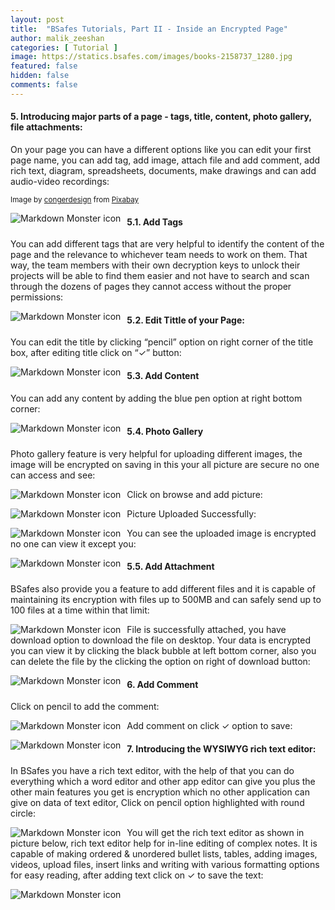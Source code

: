 ```yaml
---
layout: post
title:  "BSafes Tutorials, Part II - Inside an Encrypted Page"
author: malik_zeeshan 
categories: [ Tutorial ]
image: https://statics.bsafes.com/images/books-2158737_1280.jpg 
featured: false 
hidden: false
comments: false
---
```


#### 5. Introducing major parts of a page - tags, title, content, photo gallery, file attachments:
On your page you can have a different options like you can edit your first page name, you can add tag, add image, attach file and add comment, add rich text, diagram, spreadsheets, documents, make drawings and can add audio-video recordings:

<sup>Image by <a href="https://pixabay.com/users/congerdesign-509903/?utm_source=link-attribution&amp;utm_medium=referral&amp;utm_campaign=image&amp;utm_content=2158737">congerdesign</a> from <a href="https://pixabay.com/?utm_source=link-attribution&amp;utm_medium=referral&amp;utm_campaign=image&amp;utm_content=2158737">Pixabay</a></sup>

<img src="https://statics.bsafes.com/images/Tutorial_5-1.png"
     alt="Markdown Monster icon"
     style="float: left; margin-right: 10px;" /> 
 
#### 5.1. Add Tags
You can add different tags that are very helpful to identify the content of the page and the relevance to whichever team needs to work on them. That way, the team members with their own decryption keys to unlock their projects will be able to find them easier and not have to search and scan through the dozens of pages they cannot access without the proper permissions:

<img src="https://statics.bsafes.com/images/Tutorial_5-1-1.png"
     alt="Markdown Monster icon"
     style="float: left; margin-right: 10px;" />

#### 5.2. Edit Tittle of your Page:
You can edit the title by clicking “pencil” option on right corner of the title box, after editing title click on “✓” button:

<img src="https://statics.bsafes.com/images/Tutorial_5-2-1.png"
     alt="Markdown Monster icon"
     style="float: left; margin-right: 10px;" />

#### 5.3. Add Content 
You can add any content by adding the blue pen option at right bottom corner:

<img src="https://statics.bsafes.com/images/Tutorial_5-3-1.png"
     alt="Markdown Monster icon"
     style="float: left; margin-right: 10px;" />

#### 5.4. Photo Gallery 
Photo gallery feature is very helpful for uploading different images, the image will be encrypted on saving in this your all picture are secure no one can access and see: 

<img src="https://statics.bsafes.com/images/Tutorial_5-4-1.png"
     alt="Markdown Monster icon"
     style="float: left; margin-right: 10px;" />

Click on browse and add picture:

<img src="https://statics.bsafes.com/images/Tutorial_5-4-2.png"
     alt="Markdown Monster icon"
     style="float: left; margin-right: 10px;" />

Picture Uploaded Successfully:

<img src="https://statics.bsafes.com/images/Tutorial_5-4-3.png"
     alt="Markdown Monster icon"
     style="float: left; margin-right: 10px;" />

You can see the uploaded image is encrypted no one can view it except you:

<img src="https://statics.bsafes.com/images/Tutorial_5-4-4.png"
     alt="Markdown Monster icon"
     style="float: left; margin-right: 10px;" />

#### 5.5. Add Attachment
BSafes also provide you a feature to add different files and it is capable of maintaining its encryption with files up to 500MB and can safely send up to 100 files at a time within that limit:

<img src="https://statics.bsafes.com/images/Tutorial_5-5-1.png"
     alt="Markdown Monster icon"
     style="float: left; margin-right: 10px;" />

File is successfully attached, you have download option to download the file on desktop. Your data is encrypted you can view it by clicking the black bubble at left bottom corner, also you can delete the file by the clicking the option on right of download button:

<img src="https://statics.bsafes.com/images/Tutorial_5-5-2.png"
     alt="Markdown Monster icon"
     style="float: left; margin-right: 10px;" />

#### 6. Add Comment
Click on pencil to add the comment: 

<img src="https://statics.bsafes.com/images/Tutorial_6-1.png"
     alt="Markdown Monster icon"
     style="float: left; margin-right: 10px;" />

Add comment on click ✓ option to save:

<img src="https://statics.bsafes.com/images/Tutorial_6-2.png"
     alt="Markdown Monster icon"
     style="float: left; margin-right: 10px;" />

#### 7. Introducing the WYSIWYG rich text editor: 
In BSafes you have a rich text editor, with the help of that you can do everything which a word editor and other app editor can give you plus the other main features you get is encryption which no other application can give on data of text editor, Click on pencil option highlighted with round circle:

<img src="https://statics.bsafes.com/images/Tutorial_7-1.png"
     alt="Markdown Monster icon"
     style="float: left; margin-right: 10px;" />

You will get the rich text editor as shown in picture below, rich text editor help for in-line editing of complex notes. It is capable of making ordered & unordered bullet lists, tables, adding images, videos, upload files, insert links and writing with various formatting options for easy reading, after adding text click on ✓ to save the text:

<img src="https://statics.bsafes.com/images/Tutorial_7-2.png"
     alt="Markdown Monster icon"
     style="float: left; margin-right: 10px;" />

